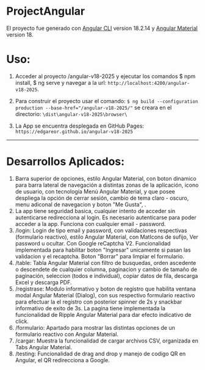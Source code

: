 # ProjectAngular

El proyecto fue generado con [Angular CLI](https://github.com/angular/angular-cli) version 18.2.14 y [Angular Material](https://v18.material.angular.dev/) version 18.

# Uso:

1. Acceder al proyecto /angular-v18-2025 y ejecutar los comandos $ npm install, $ ng serve y navegar a la url: `http://localhost:4200/angular-v18-2025`.
   
2. Para construir el proyecto usar el comando: `$ ng build --configuration production --base-href="/angular-v18-2025/"` se creara en el directorio: `\dist\angular-v18-2025\browser\`

3. La App se encuentra desplegada en GitHub Pages: `https://edgareor.github.io/angular-v18-2025` 
   
__________________________________________________________________________________________________________________________
# Desarrollos Aplicados:

1. Barra superior de opciones, estilo Angular Material, con boton dinamico para barra lateral de navegación a distintas zonas de la aplicación, icono de usuario, con tecnología Menú Angular Material, y que posee despliega la opción de cerrar sesión, cambio de tema claro - oscuro, menu adiconal de navegacion y boton "Me Gusta", .
2. La app tiene seguridad basica, cualquier intento de acceder sin autenticarse redirecciona al login. Es necesario autenticarse para poder acceder a la app. Funciona con cualquier email - password.
3. /login: Login de tipo email y password, con validaciones respectivas (formulario reactivo), estilo Angular Material, con MatIcons de sufijo, Ver password u ocultar. Con Google reCaptcha V2. Funcionalidad implementada para habilitar boton "Ingresar" unicamente si pasan las validacion y el recaptcha. Boton "Borrar" para limpiar el formulario.
4. /table: Tabla Angular Material con filtro de busquedas, orden ascedente o descendete de cualquier columna, paginacion y cambio de tamaño de paginación, seleccion (todos e individual), copiar datos de fila, descarga Excel y descarga PDF.
5. /registrase: Modulo informativo y boton de registro que habilita ventana modal Angular Material (Dialog), con sus respectivo formulario reactivo para efectuar la el registro con posterior spinner de 2s y snackbar informativo de exito de 3s. La pagina tiene implementada la funcionalidad de Ripple Angular Material para dar efecto indicativo de click.
6. /formulario: Apartado para mostrar las distintas opciones de un formulario reactivo con Angular Material.
7. /cargar: Muestra la funcionalidad de cargar archivos CSV, organizada en Tabs Angular Material. 
8. /testing: Funcionalidad de drag and drop y manejo de codigo QR en Angular, el QR redirecciona a Google. 

 
 
